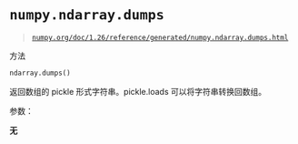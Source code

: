 # `numpy.ndarray.dumps`

> [`numpy.org/doc/1.26/reference/generated/numpy.ndarray.dumps.html`](https://numpy.org/doc/1.26/reference/generated/numpy.ndarray.dumps.html)

方法

```py
ndarray.dumps()
```

返回数组的 pickle 形式字符串。pickle.loads 可以将字符串转换回数组。

参数：

**无**
